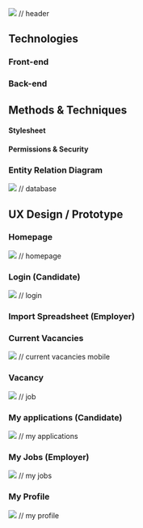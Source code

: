 <img src="https://raw.githubusercontent.com/BramAStevens/Educom-Vacit/master/Vacit/public/assets/githubImages/github.jpg?token=AONYJJY4PLFYR4UCKXCLPNDAB2RY2"/> // header
## Technologies

### Front-end

### Back-end

## Methods & Techniques
#### Stylesheet

#### Permissions & Security

### Entity Relation Diagram
<img src="https://raw.githubusercontent.com/BramAStevens/Educom-Vacit/master/Vacit/public/assets/githubImages/database.jpg?token=AONYJJ6YIFPKH6PN3FQ66VTAB2R3M"/> // database

## UX Design / Prototype

### Homepage

<img src="https://raw.githubusercontent.com/BramAStevens/Educom-Vacit/master/Vacit/public/assets/githubImages/homepage.JPG?token=AONYJJZWBV4ZJ3NFEW6AXXTAB2R5U"/> // homepage

### Login (Candidate)

<img src="https://raw.githubusercontent.com/BramAStevens/Educom-Vacit/master/Vacit/public/assets/githubImages/logIn.jpg?token=AONYJJYJ6OQGN7ZKD3Q73E3AB2R6Q"/> // login

### Import Spreadsheet (Employer)

### Current Vacancies

<img src="https://raw.githubusercontent.com/BramAStevens/Educom-Vacit/master/Vacit/public/assets/githubImages/allJobs.JPG?token=AONYJJ7GLPVTFJIVZ3ORN5DAB2RZ6"/> // current vacancies mobile

### Vacancy

<img src="https://raw.githubusercontent.com/BramAStevens/Educom-Vacit/master/Vacit/public/assets/githubImages/Job.jpg?token=AONYJJZQB2PZLY3JAWXHFO3AB2RZC"/> // job

### My applications (Candidate)

<img src="https://raw.githubusercontent.com/BramAStevens/Educom-Vacit/master/Vacit/public/assets/githubImages/myApplications.jpg?token=AONYJJ2RW2PFDRFNFVNASHDAB2R7I"/> // my applications

### My Jobs (Employer)
<img src="https://raw.githubusercontent.com/BramAStevens/Educom-Vacit/master/Vacit/public/assets/githubImages/myJobs.jpg?token=AONYJJYRKPWE3FNTYLODH3TAB2SAC"/> // my jobs

### My Profile
<img src="https://raw.githubusercontent.com/BramAStevens/Educom-Vacit/master/Vacit/public/assets/githubImages/myProfile.jpg?token=AONYJJ6344XILOSX5ZQ6JELAB2SA4"/> // my profile


